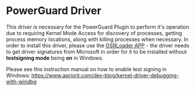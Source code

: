# PowerGuard Driver

This driver is necessary for the PowerGuard Plugin to perform it's operation due to requiring Kernel Mode Access for discovery of processes, getting process memory locations, along with killing processes when necessary. In order to install this driver, please use the [OSRLoader APP](https://www.osronline.com/article.cfm%5Earticle=157.htm) - the driver needs to get driver signatures from Microsoft in order for it to be installed without **testsigning mode** being **on** in Windows. 

Please see this instruction manual on how to enable test signing in Windows: https://www.apriorit.com/dev-blog/kernel-driver-debugging-with-windbg
